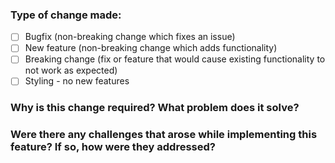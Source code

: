 ### Type of change made:
- [ ] Bugfix (non-breaking change which fixes an issue)
- [ ] New feature (non-breaking change which adds functionality)
- [ ] Breaking change (fix or feature that would cause existing functionality to not work as expected)
- [ ] Styling - no new features
### Why is this change required? What problem does it solve?
### Were there any challenges that arose while implementing this feature? If so, how were they addressed?
